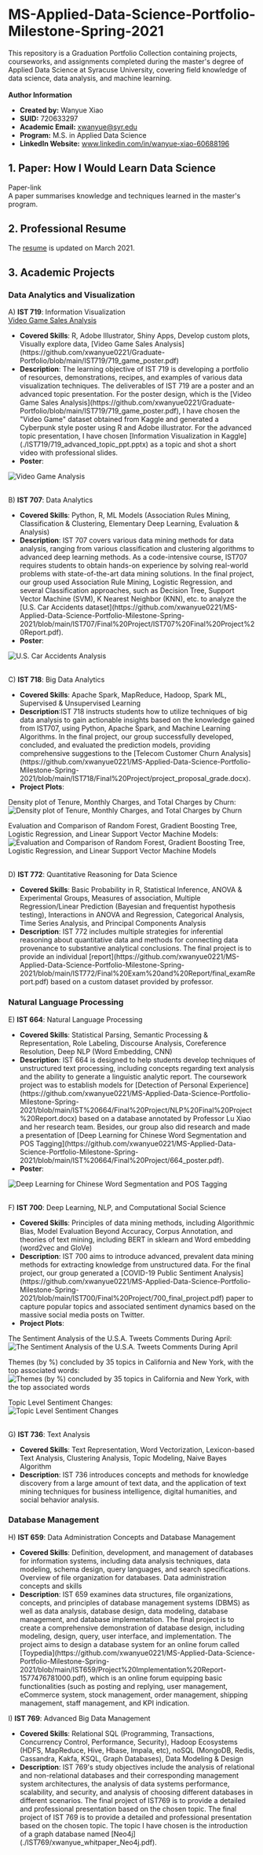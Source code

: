 # MS-Applied-Data-Science-Portfolio-Milestone-Spring-2021
This repository is a Graduation Portfolio Collection containing projects, courseworks, and assignments completed during the master's degree of Applied Data Science at Syracuse University, covering field knowledge of data science, data analysis, and machine learning.<br>
<br>
**Author Information**<br>
- **Created by:** Wanyue Xiao<br>
- **SUID:** 720633297<br>
- **Academic Email:** xwanyue@syr.edu<br>
- **Program:** M.S. in Applied Data Science<br>
- **LinkedIn Website:** www.linkedin.com/in/wanyue-xiao-60688196

## 1. Paper: How I Would Learn Data Science
Paper-link <br>
A paper summarises knowledge and techniques learned in the master's program.

## 2. Professional Resume
The [resume](./wanyuex.pdf) is updated on March 2021.

## 3. Academic Projects
### Data Analytics and Visualization
A) **IST 719**: Information Visualization <br>
[Video Game Sales Analysis](https://github.com/xwanyue0221/Graduate-Portfolio/blob/main/IST719/719_game_poster.pdf)
<ul>
  <li> <b>Covered Skills</b>: R, Adobe Illustrator, Shiny Apps, Develop custom plots, Visually explore data, [Video Game Sales Analysis](https://github.com/xwanyue0221/Graduate-Portfolio/blob/main/IST719/719_game_poster.pdf)</li>
  <li> <b>Description</b>: 
    The learning objective of IST 719 is developing a portfolio of resources, demonstrations, recipes, and examples of various data visualization techniques. 
    The deliverables of IST 719 are a poster and an advanced topic presentation. For the poster design, which is 
    the [Video Game Sales Analysis](https://github.com/xwanyue0221/Graduate-Portfolio/blob/main/IST719/719_game_poster.pdf), I have chosen the "Video Game" 
    dataset obtained from Kaggle and generated a Cyberpunk style poster using R and Adobe illustrator. For the advanced topic presentation, I have 
    chosen [Information Visualization in Kaggle](./IST719/719_advanced_topic_ppt.pptx) as a topic and shot a short video with professional slides. </li>
  <li> <b>Poster</b>:</li>
</ul>

![Video Game Analysis](https://github.com/xwanyue0221/MS-Applied-Data-Science-Portfolio-Milestone-Spring-2021/blob/main/IST719/719_game_poster.png)<br>
<br>

B) **IST 707**: Data Analytics <br>
<ul>
  <li> <b>Covered Skills</b>: Python, R, ML Models (Association Rules Mining, Classification & Clustering, Elementary Deep Learning, Evaluation & Analysis) </li>
  <li> <b>Description</b>: IST 707 covers various data mining methods for data analysis, ranging from various classification and clustering algorithms to advanced deep learning methods. As a code-intensive course, IST707 requires students to obtain hands-on experience by solving real-world problems with state-of-the-art data mining solutions. In the final project, our group used Association Rule Mining, Logistic Regression, and several Classification approaches, such as Decision Tree, Support Vector Machine (SVM), K Nearest Neighbor (KNN), etc. to analyze the [U.S. Car Accidents dataset](https://github.com/xwanyue0221/MS-Applied-Data-Science-Portfolio-Milestone-Spring-2021/blob/main/IST707/Final%20Project/IST707%20Final%20Project%20Report.pdf). </li>
  <li> <b>Poster</b>:</li>
</ul>

![U.S. Car Accidents Analysis](https://github.com/xwanyue0221/MS-Applied-Data-Science-Portfolio-Milestone-Spring-2021/blob/main/IST707/Final%20Project/Final_Project_Poster_Team.png)<br>
<br>

C) **IST 718**: Big Data Analytics <br>
<ul>
  <li> <b>Covered Skills</b>: Apache Spark, MapReduce, Hadoop, Spark ML, Supervised & Unsupervised Learning </li>
  <li> <b>Description</b>:IST 718 instructs students how to utilize techniques of big data analysis to gain actionable insights based on the knowledge gained from IST707, using Python, Apache Spark, and Machine Learning Algorithms. In the final project, our group successfully developed, concluded, and evaluated the prediction models, providing comprehensive suggestions to the [Telecom Customer Churn Analysis](https://github.com/xwanyue0221/MS-Applied-Data-Science-Portfolio-Milestone-Spring-2021/blob/main/IST718/Final%20Project/project_proposal_grade.docx). </li>
  <li> <b>Project Plots</b>:</li>
</ul>

Density plot of Tenure, Monthly Charges, and Total Charges by Churn:<br>
![Density plot of Tenure, Monthly Charges, and Total Charges by Churn](https://github.com/xwanyue0221/MS-Applied-Data-Science-Portfolio-Milestone-Spring-2021/blob/main/IST718/Final%20Project/Density%20plot%20of%20Tenure%2C%20Monthly%20Charges%2C%20and%20Total%20Charges%20by%20Churn.png)<br>

Evaluation and Comparison of Random Forest, Gradient Boosting Tree, Logistic Regression, and Linear Support Vector Machine Models:<br>
![Evaluation and Comparison of Random Forest, Gradient Boosting Tree, Logistic Regression, and Linear Support Vector Machine Models](https://github.com/xwanyue0221/MS-Applied-Data-Science-Portfolio-Milestone-Spring-2021/blob/main/IST718/Final%20Project/Evaluation%20and%20Comparison%20of%20Random%20Forest%2C%20Gradient%20Boosting%20Tree%2C%20Logistic%20Regression%2C%20and%20Linear%20Support%20Vector%20Machine%20Models.png)<br>
<br>

D) **IST 772**: Quantitative Reasoning for Data Science <br>
<ul>
  <li> <b>Covered Skills</b>: Basic Probability in R, Statistical Inference, ANOVA & Experimental Groups, Measures of association, Multiple Regression/Linear Prediction (Bayesian and frequentist hypothesis testing), Interactions in ANOVA and Regression, Categorical Analysis, Time Series Analysis, and Principal Components Analysis </li>
  <li> <b>Description</b>: IST 772 includes multiple strategies for inferential reasoning about quantitative data and methods for connecting data provenance to substantive analytical conclusions. The final project is to provide an individual [report](https://github.com/xwanyue0221/MS-Applied-Data-Science-Portfolio-Milestone-Spring-2021/blob/main/IST772/Final%20Exam%20and%20Report/final_examReport.pdf) based on a custom dataset provided by professor. </li>
</ul>

### Natural Language Processing
E) **IST 664**: Natural Language Processing <br>
<ul>
  <li> <b>Covered Skills</b>: Statistical Parsing, Semantic Processing & Representation, Role Labeling, Discourse Analysis, Coreference Resolution, Deep NLP (Word Embedding, CNN) </li>
  <li> <b>Description</b>: IST 664 is designed to help students develop techniques of unstructured text processing, including concepts regarding text analysis and the ability to generate a linguistic analytic report. The coursework project was to establish models for [Detection of Personal Experience](https://github.com/xwanyue0221/MS-Applied-Data-Science-Portfolio-Milestone-Spring-2021/blob/main/IST%20664/Final%20Project/NLP%20Final%20Project%20Report.docx) based on a database annotated by Professor Lu Xiao and her research team. Besides, our group also did research and made a presentation of [Deep Learning for Chinese Word Segmentation and POS Tagging](https://github.com/xwanyue0221/MS-Applied-Data-Science-Portfolio-Milestone-Spring-2021/blob/main/IST%20664/Final%20Project/664_poster.pdf). </li>
  <li> <b>Poster</b>:</li>
</ul>

![Deep Learning for Chinese Word Segmentation and POS Tagging](https://github.com/xwanyue0221/MS-Applied-Data-Science-Portfolio-Milestone-Spring-2021/blob/main/IST%20664/Final%20Project/664_poster.png)<br>
<br>

F) **IST 700**: Deep Learning, NLP, and Computational Social Science <br>
<ul>
  <li> <b>Covered Skills</b>: Principles of data mining methods, including Algorithmic Bias, Model Evaluation Beyond Accuracy, Corpus Annotation, and theories of text mining, including BERT in sklearn and Word embedding (word2vec and GloVe) </li>
  <li> <b>Description</b>: IST 700 aims to introduce advanced, prevalent data mining methods for extracting knowledge from unstructured data. For the final project, our group generated a [COVID-19 Public Sentiment Analysis](https://github.com/xwanyue0221/MS-Applied-Data-Science-Portfolio-Milestone-Spring-2021/blob/main/IST700/Final%20Project/700_final_project.pdf) paper to capture popular topics and associated sentiment dynamics based on the massive social media posts on Twitter. </li>
  <li> <b>Project Plots</b>:</li>
</ul>

The Sentiment Analysis of the U.S.A. Tweets Comments During April:<br>
![The Sentiment Analysis of the U.S.A. Tweets Comments During April](https://github.com/xwanyue0221/MS-Applied-Data-Science-Portfolio-Milestone-Spring-2021/blob/main/IST700/Final%20Project/rq1.jpg)<br>

Themes (by %) concluded by 35 topics in California and New York, with the top associated words:<br>
![Themes (by %) concluded by 35 topics in California and New York, with the top associated words](https://github.com/xwanyue0221/MS-Applied-Data-Science-Portfolio-Milestone-Spring-2021/blob/main/IST700/Final%20Project/barplot_topic_final.png)<br>

Topic Level Sentiment Changes:<br>
![Topic Level Sentiment Changes](https://github.com/xwanyue0221/MS-Applied-Data-Science-Portfolio-Milestone-Spring-2021/blob/main/IST700/Final%20Project/rq3.png)<br>
<br>

G) **IST 736**: Text Analysis <br>
<ul>
  <li> <b>Covered Skills</b>: Text Representation, Word Vectorization, Lexicon-based Text Analysis, Clustering Analysis, Topic Modeling, Naive Bayes Algorithm </li>
  <li> <b>Description</b>: IST 736 introduces concepts and methods for knowledge discovery from a large amount of text data, and the application of text mining techniques for business intelligence, digital humanities, and social behavior analysis. </li>
</ul>

### Database Management
H) **IST 659**: Data Administration Concepts and Database Management <br>
<ul>
  <li> <b>Covered Skills</b>: Definition, development, and management of databases for information systems, including data analysis techniques, data modeling, schema design, query languages, and search specifications. Overview of file organization for databases. Data administration concepts and skills </li>
  <li> <b>Description</b>: IST 659 examines data structures, file organizations, concepts, and principles of database management systems (DBMS) as well as data analysis, database design, data modeling, database management, and database implementation. The final project is to create a comprehensive demonstration of database design, including modeling, design, query, user interface, and implementation. The project aims to design a database system for an online forum called [Toypedia](https://github.com/xwanyue0221/MS-Applied-Data-Science-Portfolio-Milestone-Spring-2021/blob/main/IST659/Project%20Implementation%20Report-1577476781000.pdf), which is an online forum equipping basic functionalities (such as posting and replying, user management, eCommerce system, stock management, order management, shipping management, staff management, and KPI indication. </li>
</ul>

I) **IST 769**: Advanced Big Data Management <br>
<ul>
  <li> <b>Covered Skills</b>: Relational SQL (Programming, Transactions, Concurrency Control, Performance, Security), Hadoop Ecosystems (HDFS, MapReduce, Hive, Hbase, Impala, etc), noSQL (MongoDB, Redis, Cassandra, Kakfa, KSQL, Graph Databases), Data Modeling & Design </li>
  <li> <b>Description</b>: IST 769's study objectives include the analysis of relational and non-relational databases and their corresponding management system architectures, the analysis of data systems performance, scalability, and security, and analysis of choosing different databases in different scenarios. The final project of IST769 is to provide a detailed and professional presentation based on the chosen topic. The final project of IST 769 is to provide a detailed and professional presentation based on the chosen topic. The topic I have chosen is the introduction of a graph database named [Neo4j](./IST769/xwanyue_whitpaper_Neo4j.pdf). </li>
</ul>

